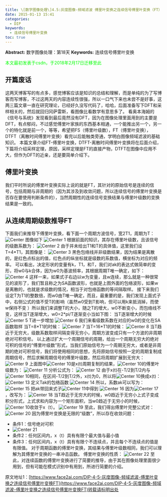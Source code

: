 ```yaml
---
title: \[数字图像处理\]4.5:灰度图像-频域滤波 傅里叶变换之连续信号傅里叶变换（FT）
date: 2015-01-13 15:41
categories:
  - DIP
keywords:
  - 连续信号傅里叶变换
toc: true
---
```

**Abstract:** 数字图像处理：第18天
**Keywords:** 连续信号傅里叶变换
<!--more-->
<font color="00FF00">本文最初发表于csdn，于2018年2月17日迁移至此</font>

## 开篇废话
这两天博客写的有点多，感觉博客应该是知识的总结和理解，而是单纯的为了写博客而写博客，不过这两天的内容连续性很强，所以一口气下来也未尝不是好事，这两三篇文章一直在研究理论，已经好久没写代码了，哈哈，后面准备写下DFT和采样相关的，然后就回归冈萨雷斯，看图像比看数学有意思多了。
看奥本海姆的《信号与系统》发现看到最后竟然没有DFT，因为在图像处理里面用到的主要是DFT，有点郁闷，不过感觉傅里叶家族的东西基本相通，一个能推出另一个，另一个的特化就是前一个，等等，希望把FS（傅里叶级数），FT（傅里叶变换），DTFT（离散时间傅里叶变换）看完以后能触类旁通，学明白图像频域滤波的基础知识。
本篇文章介绍FT-傅里叶变换，DTFT-离散时间傅里叶变换将在后面介绍，下篇将介绍采样定理，原因，采样定理是FT的直接产物，DTFT在图像中应用不大，但作为DFT的近亲，还是要简单介绍下。

## 傅里叶变换
我们平时所说的傅里叶变换实际上说的就是FT，其针对的原始信号是连续的信号，包括周期与非周期的（因为其涉及到收敛问题，所以连续信号的傅里叶变换是否存在要使用判断条件的），当然周期性的连续信号变换结果与傅里叶级数的变换结果是一致的。

## 从连续周期级数推导FT
下面我们来推导下傅里叶变换，看下面一个周期方波信号，宽2T1，周期为T：
![Center][]
图像如下
![Center 1][]
根据前面的知识，其存在傅里叶级数，且该信号的级数系数为：
![Center 2][]
由于并未给出T1和T的具体值，这里我们设T=4\*T1，其图像是：
![Center 3][]
黑色包络线并非级数结果，因为结果是离散的，是红色点标出的值，红色点的纵坐标就是级数的系数值，横坐标为对应的频率。
可以看出，决定形状的变量有k，T1，和T，我们对ak的表达式做简单的变形，将w0与k合体，因为w0为基波频率，其根据周期T唯一确定，如下： 
![Center 4][]
这样一来，如果式子右边以w为变量，且w连续，那么就是一种很常见的波形了，我们暂且称之为SA函数波形，也就是上图外面的包络波形，如果w是离散的，也就是求级数的情况，相当于对包络函数的等间隔取样。
接下来我们设定T为T1的整数倍，而w0由T唯一确定，而且，最重要的是，我们发现上面式子中，右侧公式的值不受T的影响（虽然w0受到T影响，但可以用k来抵消掉，而使w保持不变 ）所以我们来调整T的大小，随之T的增大，w0不断变小，而包络线不变，这样当T逐渐增大，w0=2\*pi/T逐渐变小当如下图：
当T逐渐增大的时候
![Center 5][]
T进一步增加
![Center 6][]
我们来看级数系数在对应的w0的变化在SA函数取样
当T=8\*T1的时候：
![Center 7][]
当T=16\*T1的时候：
![Center 8][]
当T趋近于无穷大，级数系数取样间隔变得无穷小，周期方波变成只有一个方波的非周期绝对可积信号。
以上通过扩大一个周期信号的周期，给出一个周期无穷大的绝对可积的信号的“傅里叶级数”形式，当我们原始信号为一个周期无穷大，或者是非周期的绝对可积信号，我们将使用相同的思想，先将原始信号按照一定的周期复制成周期信号，然后求解周期信号的傅里叶级数，然后将周期扩展到无穷大：
![Center 9][]
上面图中![Center 10][]是x(t)周期复制的结果，![Center 10][]的傅里叶级数为：
![Center 11][]
分析公式为：
![Center 12][]
由于x(t)在-T/2到T/2内与![Center 10][]相同，在区间-T/2到T/2外，x(t)为0，所以将![Center 10][]换成x(t)：
![Center 13][]
定义Tak的包络函数
![Center 14][]
所以，系数ak可以写为：
![Center 15][]
把ak带回来式子![Center 11][]中得到
![Center 16][]
因为![Center 17][]，改写为：
![Center 18][]
当T趋近于无穷大的时候，w0趋近于无穷小上式子变成积分形式，上式求和内容为一个矩形面积，当w0趋近于无穷小的时候，![Center 10][]收敛于x（t）。
![Center 19][]
至此，我们得出傅里叶完整公式对：
![Center 20][]
因为傅里叶变换是无限的“级数”，所以存在收敛问题：
 *  条件1：信号绝对可积
 *  ![Center 21][]
 *  条件2：任何区间内，x（t）具有有限个最大值与最小值
 *  条件3：任何区间内，x（t）具有有限个不连续点，并且每个不连续点的值是有限值。
对于周期函数的傅里叶变换，其结果与傅里叶级数相同，我们可以理解为其傅里叶变换的一串冲击函数。
傅里叶变换的性质：
![Center 22][]
至此，对连续函数的傅里叶变换进行了简要的推导，由于其在图像处理里面很少用到，但有可能在模式识别中有用到，所进行简要的介绍。

[Center]: https://tony4ai-1251394096.cos.ap-hongkong.myqcloud.com/blog_images/DIP-4-5-灰度图像-频域滤波-傅里叶变换之连续信号傅里叶变换FT/20150113112315031.png
[Center 1]: https://tony4ai-1251394096.cos.ap-hongkong.myqcloud.com/blog_images/DIP-4-5-灰度图像-频域滤波-傅里叶变换之连续信号傅里叶变换FT/20150113111957137.png
[Center 2]: https://tony4ai-1251394096.cos.ap-hongkong.myqcloud.com/blog_images/DIP-4-5-灰度图像-频域滤波-傅里叶变换之连续信号傅里叶变换FT/20150113112445300.png
[Center 3]: https://tony4ai-1251394096.cos.ap-hongkong.myqcloud.com/blog_images/DIP-4-5-灰度图像-频域滤波-傅里叶变换之连续信号傅里叶变换FT/20150113113122384.png
[Center 4]: https://tony4ai-1251394096.cos.ap-hongkong.myqcloud.com/blog_images/DIP-4-5-灰度图像-频域滤波-傅里叶变换之连续信号傅里叶变换FT/20150113113855705.png
[Center 5]: https://tony4ai-1251394096.cos.ap-hongkong.myqcloud.com/blog_images/DIP-4-5-灰度图像-频域滤波-傅里叶变换之连续信号傅里叶变换FT/20150113135106375.png
[Center 6]: https://tony4ai-1251394096.cos.ap-hongkong.myqcloud.com/blog_images/DIP-4-5-灰度图像-频域滤波-傅里叶变换之连续信号傅里叶变换FT/20150113135547887.png
[Center 7]: https://tony4ai-1251394096.cos.ap-hongkong.myqcloud.com/blog_images/DIP-4-5-灰度图像-频域滤波-傅里叶变换之连续信号傅里叶变换FT/20150113140705864.png
[Center 8]: https://tony4ai-1251394096.cos.ap-hongkong.myqcloud.com/blog_images/DIP-4-5-灰度图像-频域滤波-傅里叶变换之连续信号傅里叶变换FT/20150113140722946.png
[Center 9]: https://tony4ai-1251394096.cos.ap-hongkong.myqcloud.com/blog_images/DIP-4-5-灰度图像-频域滤波-傅里叶变换之连续信号傅里叶变换FT/20150113143512945.png
[Center 10]: https://tony4ai-1251394096.cos.ap-hongkong.myqcloud.com/blog_images/DIP-4-5-灰度图像-频域滤波-傅里叶变换之连续信号傅里叶变换FT/20150113143818476.png
[Center 11]: https://tony4ai-1251394096.cos.ap-hongkong.myqcloud.com/blog_images/DIP-4-5-灰度图像-频域滤波-傅里叶变换之连续信号傅里叶变换FT/20150113145642833.png
[Center 12]: https://tony4ai-1251394096.cos.ap-hongkong.myqcloud.com/blog_images/DIP-4-5-灰度图像-频域滤波-傅里叶变换之连续信号傅里叶变换FT/20150113145657450.png
[Center 13]: https://tony4ai-1251394096.cos.ap-hongkong.myqcloud.com/blog_images/DIP-4-5-灰度图像-频域滤波-傅里叶变换之连续信号傅里叶变换FT/20150113150606914.png
[Center 14]: https://tony4ai-1251394096.cos.ap-hongkong.myqcloud.com/blog_images/DIP-4-5-灰度图像-频域滤波-傅里叶变换之连续信号傅里叶变换FT/20150113150654125.png
[Center 15]: https://tony4ai-1251394096.cos.ap-hongkong.myqcloud.com/blog_images/DIP-4-5-灰度图像-频域滤波-傅里叶变换之连续信号傅里叶变换FT/20150113150811090.png
[Center 16]: https://tony4ai-1251394096.cos.ap-hongkong.myqcloud.com/blog_images/DIP-4-5-灰度图像-频域滤波-傅里叶变换之连续信号傅里叶变换FT/20150113151036186.png
[Center 17]: https://tony4ai-1251394096.cos.ap-hongkong.myqcloud.com/blog_images/DIP-4-5-灰度图像-频域滤波-傅里叶变换之连续信号傅里叶变换FT/20150113151038437.png
[Center 18]: https://tony4ai-1251394096.cos.ap-hongkong.myqcloud.com/blog_images/DIP-4-5-灰度图像-频域滤波-傅里叶变换之连续信号傅里叶变换FT/20150113151131504.png
[Center 19]: https://tony4ai-1251394096.cos.ap-hongkong.myqcloud.com/blog_images/DIP-4-5-灰度图像-频域滤波-傅里叶变换之连续信号傅里叶变换FT/20150113151757293.png
[Center 20]: https://tony4ai-1251394096.cos.ap-hongkong.myqcloud.com/blog_images/DIP-4-5-灰度图像-频域滤波-傅里叶变换之连续信号傅里叶变换FT/20150113151634437.png
[Center 21]: https://tony4ai-1251394096.cos.ap-hongkong.myqcloud.com/blog_images/DIP-4-5-灰度图像-频域滤波-傅里叶变换之连续信号傅里叶变换FT/20150113152616587.png
[Center 22]: https://tony4ai-1251394096.cos.ap-hongkong.myqcloud.com/blog_images/DIP-4-5-灰度图像-频域滤波-傅里叶变换之连续信号傅里叶变换FT/20150113153252421.png





原文地址1：[https://www.face2ai.com/DIP-4-5-灰度图像-频域滤波-傅里叶变换之连续信号傅里叶变换FT](https://www.face2ai.com/DIP-4-5-灰度图像-频域滤波-傅里叶变换之连续信号傅里叶变换FT)转载请标明出处

